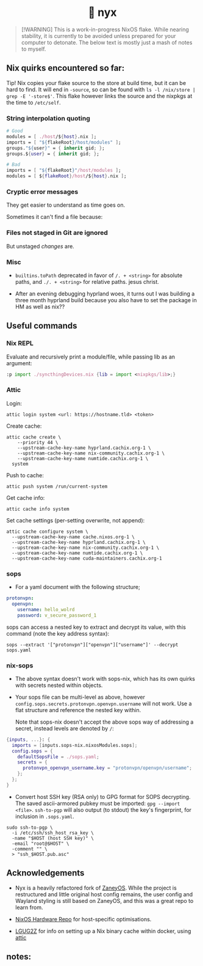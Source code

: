 <h1 align="center">🌙 nyx</h1>

> [!WARNING] This is a work-in-progress NixOS flake. While nearing stability,
> it is currently to be avoided unless prepared for your computer to detonate.
> The below text is mostly just a mash of notes to myself.

## Nix quirks encountered so far:

Tip! Nix copies your flake source to the store at build time, but it can be
hard to find. It will end in `-source`, so can be found with 
`ls -l /nix/store | grep -E '-store$'`. This flake however links the source 
and the nixpkgs at the time to `/etc/self`.

### String interpolation quoting

```Nix
# Good
modules = [ ./host/${host}.nix ];
imports = [ "${flakeRoot}/host/modules" ];
groups."${user}" = { inherit gid; };
groups.${user} = { inherit gid; };

# Bad
imports = [ "${flakeRoot}"/host/modules ];
modules = [ ${flakeRoot}/host/${host}.nix ];
```

### Cryptic error messages

They get easier to understand as time goes on.

Sometimes it can't find a file because:

### Files not staged in Git are ignored

But unstaged _changes_ are.

### Misc

- `builtins.toPath` deprecated in favor of `/. + <string>` for absolute paths,
   and `./. + <string>` for relative paths. jesus christ.

- After an evening debugging hyprland woes, it turns out I was building a three month hyprland build
  because you also have to set the package in HM as well as nix??

## Useful commands

### Nix REPL

Evaluate and recursively print a module/file, while passing lib as an argument:

```Nix
:p import ./syncthingDevices.nix {lib = import <nixpkgs/lib>;}
```

### Attic

Login:

```shell
attic login system <url: https://hostname.tld> <token>
```

Create cache:

```shell
attic cache create \
    --priority 44 \
    --upstream-cache-key-name hyprland.cachix.org-1 \
    --upstream-cache-key-name nix-community.cachix.org-1 \
    --upstream-cache-key-name numtide.cachix.org-1 \
  system
```

Push to cache:

```shell
attic push system /run/current-system
```

Get cache info:

```shell
attic cache info system
```

Set cache settings (per-setting overwrite, not append):

```shell
attic cache configure system \
  --upstream-cache-key-name cache.nixos.org-1 \
  --upstream-cache-key-name hyprland.cachix.org-1 \
  --upstream-cache-key-name nix-community.cachix.org-1 \
  --upstream-cache-key-name numtide.cachix.org-1 \
  --upstream-cache-key-name cuda-maintainers.cachix.org-1
```

### sops

- For a yaml document with the following structure;

```YAML
protonvpn:
  openvpn:
    username: hello_wolrd
    password: v_secure_password_1
```

sops can access a nested key to extract and decrypt its value, with this command (note the key address syntax):

```Shell
sops --extract '["protonvpn"]["openvpn"]["username"]' --decrypt sops.yaml
```

### nix-sops

- The above syntax doesn't work with sops-nix, which has its own quirks with secrets
  nested within objects.

- Your sops file can be multi-level as above, however `config.sops.secrets.protonvpn.openvpn.username`
  will not work. Use a flat structure and reference the nested key within.

  Note that sops-nix doesn't accept the above sops way of addressing a secret, instead
  levels are denoted by `/`:

```Nix
{inputs, ...}: {
  imports = [inputs.sops-nix.nixosModules.sops];
  config.sops = {
    defaultSopsFile = ./sops.yaml;
    secrets = {
      protonvpn_openvpn_username.key = "protonvpn/openvpn/username";
    };
  };
}
```

- Convert host SSH key (RSA only) to GPG format for SOPS decrypting.
The saved ascii-armored pubkey must be imported: `gpg --import <file>`.
`ssh-to-pgp` will also output (to stdout) the key's fingerprint,
for inclusion in `.sops.yaml`.

```shell
sudo ssh-to-pgp \
  -i /etc/ssh/ssh_host_rsa_key \
  -name "$HOST (host SSH key)" \
  -email "root@$HOST" \
  -comment "" \
  > "ssh_$HOST.pub.asc"
```

## Acknowledgements

- Nyx is a heavily refactored fork of [ZaneyOS](https://gitlab.com/zaney/zaneyos).
  While the project is restructured and little original host config remains, the user
  config and Wayland styling is still based on ZaneyOS, and this was a great repo to learn from.

- [NixOS Hardware Repo](https://github.com/NixOS/nixos-hardware) for host-specific optimisations.

- [LGUG2Z](https://lgug2z.com/articles/deploying-a-cloudflare-r2-backed-nix-binary-cache-attic-on-fly-io/)
  for info on setting up a Nix binary cache within docker, using [attic](https://github.com/zhaofengli/attic)

## notes:


